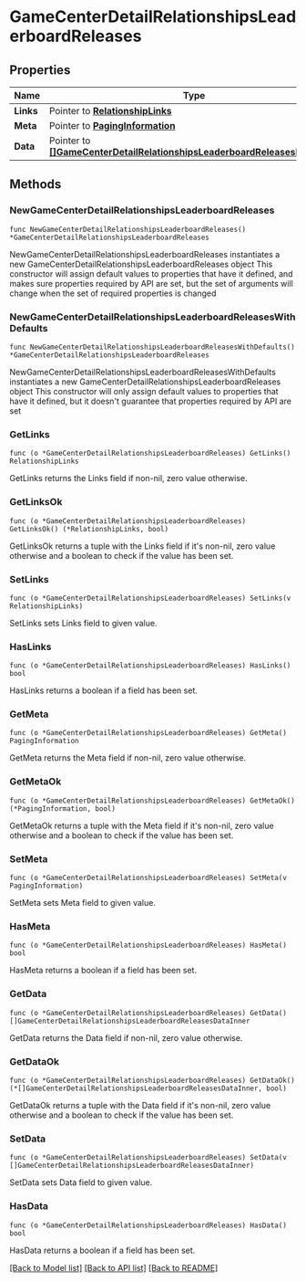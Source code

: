 # GameCenterDetailRelationshipsLeaderboardReleases

## Properties

Name | Type | Description | Notes
------------ | ------------- | ------------- | -------------
**Links** | Pointer to [**RelationshipLinks**](RelationshipLinks.md) |  | [optional] 
**Meta** | Pointer to [**PagingInformation**](PagingInformation.md) |  | [optional] 
**Data** | Pointer to [**[]GameCenterDetailRelationshipsLeaderboardReleasesDataInner**](GameCenterDetailRelationshipsLeaderboardReleasesDataInner.md) |  | [optional] 

## Methods

### NewGameCenterDetailRelationshipsLeaderboardReleases

`func NewGameCenterDetailRelationshipsLeaderboardReleases() *GameCenterDetailRelationshipsLeaderboardReleases`

NewGameCenterDetailRelationshipsLeaderboardReleases instantiates a new GameCenterDetailRelationshipsLeaderboardReleases object
This constructor will assign default values to properties that have it defined,
and makes sure properties required by API are set, but the set of arguments
will change when the set of required properties is changed

### NewGameCenterDetailRelationshipsLeaderboardReleasesWithDefaults

`func NewGameCenterDetailRelationshipsLeaderboardReleasesWithDefaults() *GameCenterDetailRelationshipsLeaderboardReleases`

NewGameCenterDetailRelationshipsLeaderboardReleasesWithDefaults instantiates a new GameCenterDetailRelationshipsLeaderboardReleases object
This constructor will only assign default values to properties that have it defined,
but it doesn't guarantee that properties required by API are set

### GetLinks

`func (o *GameCenterDetailRelationshipsLeaderboardReleases) GetLinks() RelationshipLinks`

GetLinks returns the Links field if non-nil, zero value otherwise.

### GetLinksOk

`func (o *GameCenterDetailRelationshipsLeaderboardReleases) GetLinksOk() (*RelationshipLinks, bool)`

GetLinksOk returns a tuple with the Links field if it's non-nil, zero value otherwise
and a boolean to check if the value has been set.

### SetLinks

`func (o *GameCenterDetailRelationshipsLeaderboardReleases) SetLinks(v RelationshipLinks)`

SetLinks sets Links field to given value.

### HasLinks

`func (o *GameCenterDetailRelationshipsLeaderboardReleases) HasLinks() bool`

HasLinks returns a boolean if a field has been set.

### GetMeta

`func (o *GameCenterDetailRelationshipsLeaderboardReleases) GetMeta() PagingInformation`

GetMeta returns the Meta field if non-nil, zero value otherwise.

### GetMetaOk

`func (o *GameCenterDetailRelationshipsLeaderboardReleases) GetMetaOk() (*PagingInformation, bool)`

GetMetaOk returns a tuple with the Meta field if it's non-nil, zero value otherwise
and a boolean to check if the value has been set.

### SetMeta

`func (o *GameCenterDetailRelationshipsLeaderboardReleases) SetMeta(v PagingInformation)`

SetMeta sets Meta field to given value.

### HasMeta

`func (o *GameCenterDetailRelationshipsLeaderboardReleases) HasMeta() bool`

HasMeta returns a boolean if a field has been set.

### GetData

`func (o *GameCenterDetailRelationshipsLeaderboardReleases) GetData() []GameCenterDetailRelationshipsLeaderboardReleasesDataInner`

GetData returns the Data field if non-nil, zero value otherwise.

### GetDataOk

`func (o *GameCenterDetailRelationshipsLeaderboardReleases) GetDataOk() (*[]GameCenterDetailRelationshipsLeaderboardReleasesDataInner, bool)`

GetDataOk returns a tuple with the Data field if it's non-nil, zero value otherwise
and a boolean to check if the value has been set.

### SetData

`func (o *GameCenterDetailRelationshipsLeaderboardReleases) SetData(v []GameCenterDetailRelationshipsLeaderboardReleasesDataInner)`

SetData sets Data field to given value.

### HasData

`func (o *GameCenterDetailRelationshipsLeaderboardReleases) HasData() bool`

HasData returns a boolean if a field has been set.


[[Back to Model list]](../README.md#documentation-for-models) [[Back to API list]](../README.md#documentation-for-api-endpoints) [[Back to README]](../README.md)



